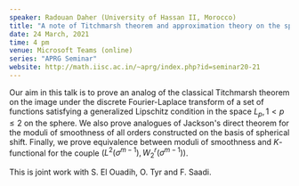 ```yaml
---
speaker: Radouan Daher (University of Hassan II, Morocco)
title: "A note of Titchmarsh theorem and approximation theory on the sphere"
date: 24 March, 2021
time: 4 pm
venue: Microsoft Teams (online)
series: "APRG Seminar"
website: http://math.iisc.ac.in/~aprg/index.php?id=seminar20-21
---
```


Our aim in this talk is to prove an analog of the classical Titchmarsh
theorem on the image under the discrete Fourier-Laplace transform of a
set of functions satisfying a generalized Lipschitz condition in the space
$L_p, 1 < p \leq 2$ on the sphere. We also prove analogues of Jackson's
direct theorem for the moduli of smoothness of all orders constructed on
the basis of spherical shift. Finally, we prove equivalence between moduli
of smoothness and $K$-functional for the couple
$(L^2 (\sigma^{m-1} ), W^r_2 (\sigma^{m-1} ))$.

This is joint work with S. El Ouadih, O. Tyr and F. Saadi.
